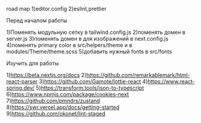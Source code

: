 road map
1)editor.config
2)eslint,prettier

Перед началом работы

1)Поменять модульную сетку в tailwind.config.js
2)поменять домен в server.js
3)поменять домен в для изображений в next.config.js
4)поменять primary color в src/helpers/theme и в modules/Theme/theme.scss
5)добавить нужный fonts в src/fonts

Изучить для работы

1)https://beta.nextjs.org/docs 2)https://github.com/remarkablemark/html-react-parser 3)https://github.com/Gamote/lottie-react 4)https://www.react-spring.dev/ 5)https://transform.tools/json-to-typescript 6)https://www.npmjs.com/package/cookies-next 7)https://github.com/pmndrs/zustand 8)https://swr.vercel.app/docs/getting-started 9)https://github.com/okonet/lint-staged
